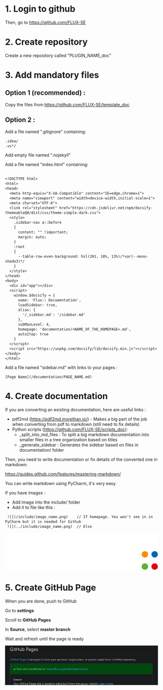 # 1. Login to github
Then, go to https://github.com/FLUX-SE

# 2. Create repository
Create a new repository called "PLUGIN_NAME_doc"

# 3. Add mandatory files
## Option 1 (recommended) :
Copy the files from https://github.com/FLUX-SE/template_doc

## Option 2 :
Add a file named ".gitignore" containing:
```
.idea/
.vs*/
```

Add empty file named ".nojekyll"

Add a file named "index.html" containing:
```<!-- index.html -->

<!DOCTYPE html>
<html>
<head>
  <meta http-equiv="X-UA-Compatible" content="IE=edge,chrome=1">
  <meta name="viewport" content="width=device-width,initial-scale=1">
  <meta charset="UTF-8">
  <link rel="stylesheet" href="https://cdn.jsdelivr.net/npm/docsify-themeable@0/dist/css/theme-simple-dark.css">
  <style>
    .sidebar-nav a::before
    {
      content: "" !important;
      margin: auto;
    }
    :root
    {
      --table-row-even-background: hsl(201, 18%, 13%)/*var(--mono-shade3)*/
    }
  </style>
</head>
<body>
  <div id="app"></div>
  <script>
    window.$docsify = {
      name: 'Flux:: Documentation',
      loadSidebar: true,
      alias: {
        '/_sidebar.md': '/sidebar.md'
      },
      subMaxLevel: 4,
      homepage: 'documentation/<NAME_OF_THE_HOMEPAGE>.md',
      auto2top: true
    }
  </script>
  <script src="https://unpkg.com/docsify/lib/docsify.min.js"></script>
</body>
</html>
```

Add a file named "sidebar.md" with links to your pages :
```
[Page Name](/documentation/PAGE_NAME.md)
```

# 4. Create documentation
If you are converting an existing documentation, here are useful links :
- pdf2md (https://pdf2md.morethan.io/) - Makes a big part of the job when converting from pdf to markdown (still need to fix details)
- Python scripts (https://github.com/FLUX-SE/scripts_doc):
    - _split_into_md_files : To split a big markdown documentation into smaller files in a tree organization based on titles
    - _generate_sidebar : Generates the sidebar based on files in documentation/ folder

Then, you need to write documentation or fix details of the converted one in markdown:

https://guides.github.com/features/mastering-markdown/

You can write markdown using PyCharm, it's very easy.

If you have images :
- Add image into the include/ folder
- Add it to file like this : 
```
 ![](/include/image_name.png)    // If homepage. You won't see in in PyCharm but it is needed for Github
 ![](../include/image_name.png)  // Else 
```

![](/include/flux-logo.png)

# 5. Create GitHub Page

When you are done, push to GitHub

Go to **settings**

Scroll to **GitHub Pages** 

In **Source**, select **master branch**

Wait and refresh until the page is ready

![](/include/done.PNG)